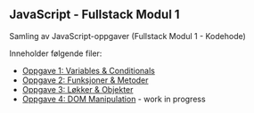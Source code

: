## JavaScript - Fullstack Modul 1
Samling av JavaScript-oppgaver (Fullstack Modul 1 - Kodehode)

Inneholder følgende filer:
* [Oppgave 1: Variables & Conditionals]()
* [Oppgave 2: Funksjoner & Metoder]()
* [Oppgave 3: Løkker & Objekter]()
* [Oppgave 4: DOM Manipulation]() - work in progress
